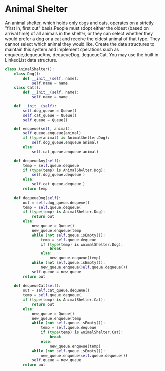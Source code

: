 # Animal Shelter

An animal shelter, which holds only dogs and cats, operates on a strictly "first in, first out" basis.People must adopt either the oldest \(based on arrival time\) of all animals in the shelter, or they can select whether they would prefer a dog or a cat and receive the oldest animal of that type. They cannot select which animal they would like. Create the data structures to maintain this system and implement operations such as enqueue,dequeueAny, dequeueDog, dequeueCat. You may use the built in LinkedList data structure.

```python
class AnimalShelter():
    class Dog():
        def __init__(self, name):
            self.name = name
    class Cat():
        def __init__(self, name):
            self.name = name

    def __init__(self):
        self.dog_queue = Queue()
        self.cat_queue = Queue()
        self.queue = Queue()

    def enqueue(self, animal):
        self.queue.enqueue(animal)
        if (type(animal) is AnimalShelter.Dog):
            self.dog_queue.enqueue(animal)
        else:
            self.cat_queue.enqueue(animal)

    def dequeueAny(self):
        temp = self.queue.dequeue
        if (type(temp) is AnimalShelter.Dog):
            self.dog_queue.dequeue()
        else:
            self.cat_queue.dequeue()
        return temp
    
    def dequeueDog(self):
        out = self.dog_queue.dequeue()
        temp = self.queue.dequeue()
        if (type(temp) is AnimalShelter.Dog):
            return out
        else:
            new_queue = Queue()
            new_queue.enqueue(temp)
            while (not self.queue.isEmpty()):
                temp = self.queue.dequeue
                if (type(temp) is AnimalShelter.Dog):
                    break
                else:
                    new_queue.enqueue(temp)
            while (not self.queue.isEmpty()):
                new_queue.enqueue(self.queue.dequeue())
            self.queue = new_queue
        return out
    
    def dequeueCat(self):
        out = self.cat_queue.dequeue()
        temp = self.queue.dequeue()
        if (type(temp) is AnimalShelter.Cat):
            return out
        else:
            new_queue = Queue()
            new_queue.enqueue(temp)
            while (not self.queue.isEmpty()):
                temp = self.queue.dequeue
                if (type(temp) is AnimalShelter.Cat):
                    break
                else:
                    new_queue.enqueue(temp)
            while (not self.queue.isEmpty()):
                new_queue.enqueue(self.queue.dequeue())
            self.queue = new_queue
        return out
```

